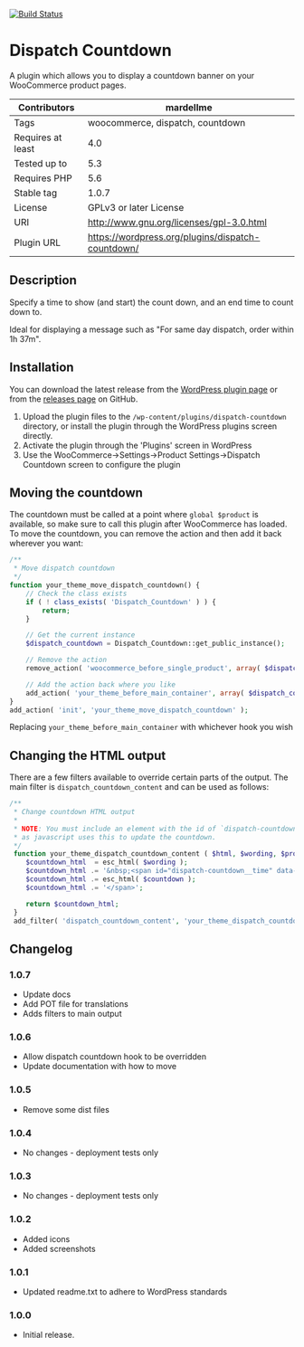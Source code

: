 [![Build Status](https://travis-ci.com/AndyMardell/dispatch-countdown.svg?branch=master)](https://travis-ci.com/AndyMardell/dispatch-countdown)

# Dispatch Countdown

A plugin which allows you to display a countdown banner on your WooCommerce product pages.

| Contributors      | mardellme                                         |
|-------------------|---------------------------------------------------|
| Tags              | woocommerce, dispatch, countdown                  |
| Requires at least | 4.0                                               |
| Tested up to      | 5.3                                               |
| Requires PHP      | 5.6                                               |
| Stable tag        | 1.0.7                                             |
| License           | GPLv3 or later License                            |
| URI               | http://www.gnu.org/licenses/gpl-3.0.html          |
| Plugin URL        | https://wordpress.org/plugins/dispatch-countdown/ |

## Description

Specify a time to show (and start) the count down, and an end time to count down to.

Ideal for displaying a message such as "For same day dispatch, order within 1h 37m".

## Installation

You can download the latest release from the
[WordPress plugin page](https://wordpress.org/plugins/dispatch-countdown/)
or from the
[releases page](https://github.com/AndyMardell/dispatch-countdown/releases)
on GitHub.

1. Upload the plugin files to the `/wp-content/plugins/dispatch-countdown` directory, or install the plugin through the WordPress plugins screen directly.
2. Activate the plugin through the 'Plugins' screen in WordPress
3. Use the WooCommerce->Settings->Product Settings->Dispatch Countdown screen to configure the plugin


## Moving the countdown

The countdown must be called at a point where `global $product` is available, so
make sure to call this plugin after WooCommerce has loaded. To move the
countdown, you can remove the action and then add it back wherever you want:

```php
/**
 * Move dispatch countdown
 */
function your_theme_move_dispatch_countdown() {
	// Check the class exists
	if ( ! class_exists( 'Dispatch_Countdown' ) ) {
		return;
	}

	// Get the current instance
	$dispatch_countdown = Dispatch_Countdown::get_public_instance();

	// Remove the action
	remove_action( 'woocommerce_before_single_product', array( $dispatch_countdown, 'display_countdown' ) );

	// Add the action back where you like
	add_action( 'your_theme_before_main_container', array( $dispatch_countdown, 'display_countdown' ) );
}
add_action( 'init', 'your_theme_move_dispatch_countdown' );
```

Replacing `your_theme_before_main_container` with whichever hook you wish


## Changing the HTML output

There are a few filters available to override certain parts of the output. The
main filter is `dispatch_countdown_content` and can be used as follows:

```php
/**
 * Change countdown HTML output
 *
 * NOTE: You must include an element with the id of `dispatch-countdown__time`
 * as javascript uses this to update the countdown.
 */
 function your_theme_dispatch_countdown_content ( $html, $wording, $product, $countdown ) {
 	$countdown_html  = esc_html( $wording );
 	$countdown_html .= '&nbsp;<span id="dispatch-countdown__time" data-for="' . esc_attr( $product ) . '">';
 	$countdown_html .= esc_html( $countdown );
 	$countdown_html .= '</span>';

 	return $countdown_html;
 }
 add_filter( 'dispatch_countdown_content', 'your_theme_dispatch_countdown_content', 10, 4 );
```

## Changelog

### 1.0.7
* Update docs
* Add POT file for translations
* Adds filters to main output

### 1.0.6
* Allow dispatch countdown hook to be overridden
* Update documentation with how to move

### 1.0.5
* Remove some dist files

### 1.0.4
* No changes - deployment tests only

### 1.0.3
* No changes - deployment tests only

### 1.0.2
* Added icons
* Added screenshots

### 1.0.1
* Updated readme.txt to adhere to WordPress standards

### 1.0.0
* Initial release.
